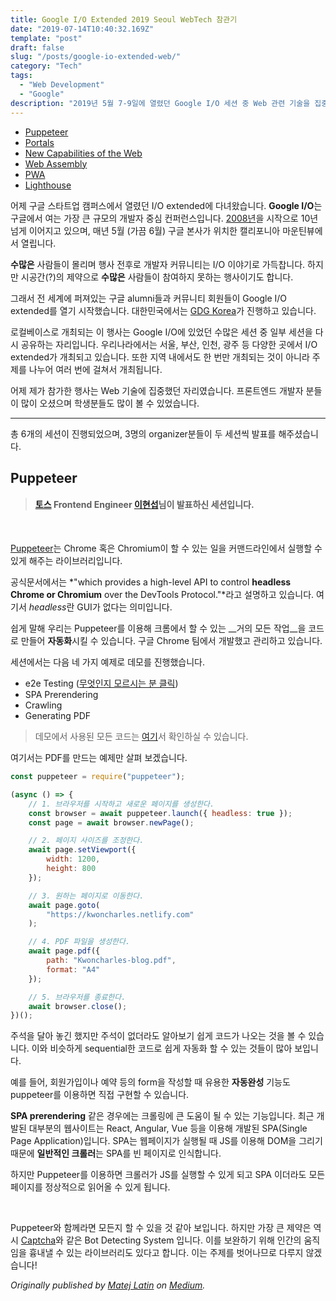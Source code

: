 ```yaml
---
title: Google I/O Extended 2019 Seoul WebTech 참관기
date: "2019-07-14T10:40:32.169Z"
template: "post"
draft: false
slug: "/posts/google-io-extended-web/"
category: "Tech"
tags:
  - "Web Development"
  - "Google"
description: "2019년 5월 7-9일에 열렸던 Google I/O 세션 중 Web 관련 기술을 집중 조명해 공유하는 자리를 가졌습니다."
---
```


- [Puppeteer](#puppeteer)
- [Portals](#the-digital-age)
- [New Capabilities of the Web](#loss-of-humanity-through-transitions)
- [Web Assembly](#chasing-perfection)
- [PWA](#chasing-perfection)
- [Lighthouse](#chasing-perfection)

어제 구글 스타트업 캠퍼스에서 열렸던 I/O extended에 다녀왔습니다. **Google I/O**는 구글에서 여는 가장 큰 규모의 개발자 중심 컨퍼런스입니다. [2008년](https://sites.google.com/site/io/)을 시작으로 10년 넘게 이어지고 있으며, 매년 5월 (가끔 6월) 구글 본사가 위치한 캘리포니아 마운틴뷰에서 열립니다.

**수많은** 사람들이 몰리며 행사 전후로 개발자 커뮤니티는 I/O 이야기로 가득찹니다. 하지만 시공간(?)의 제약으로 **수많은** 사람들이 참여하지 못하는 행사이기도 합니다. 

그래서 전 세계에 퍼져있는 구글 alumni들과 커뮤니티 회원들이 Google I/O extended를 열기 시작했습니다. 대한민국에서는 [GDG Korea](https://www.meetup.com/ko-KR/GDG-Seoul/)가 진행하고 있습니다.

로컬베이스로 개최되는 이 행사는 Google I/O에 있었던 수많은 세션 중 일부 세션을 다시 공유하는 자리입니다. 우리나라에서는 서울, 부산, 인천, 광주 등 다양한 곳에서 I/O extended가 개최되고 있습니다. 또한 지역 내에서도 한 번만 개최되는 것이 아니라 주제를 나누어 여러 번에 걸쳐서 개최됩니다.

어제 제가 참가한 행사는 Web 기술에 집중했던 자리였습니다. 프론트엔드 개발자 분들이 많이 오셨으며 학생분들도 많이 볼 수 있었습니다.

----

총 6개의 세션이 진행되었으며, 3명의 organizer분들이 두 세션씩 발표를 해주셨습니다. 

## Puppeteer

> #### **[토스](http://toss.im) Frontend Engineer [이현섭](https://hyunseob.github.io/)님이 발표하신 세션입니다.**
<br>

[Puppeteer](https://pptr.dev/)는 Chrome 혹은 Chromium이 할 수 있는 일을 커맨드라인에서 실행할 수 있게 해주는 라이브러리입니다. 

공식문서에서는 *"which provides a high-level API to control **headless Chrome or Chromium** over the DevTools Protocol."*라고 설명하고 있습니다. 여기서 *headless*란 GUI가 없다는 의미입니다.

쉽게 말해 우리는 Puppeteer를 이용해 크롬에서 할 수 있는 __거의 모든 작업__을 코드로 만들어 **자동화**시킬 수 있습니다. 구글 Chrome 팀에서 개발했고 관리하고 있습니다.

세션에서는 다음 네 가지 예제로 데모를 진행했습니다. 

* e2e Testing ([무엇인지 모르시는 분 클릭](https://ropig.com/blog/end-end-tests-dont-suck-puppeteer/))
* SPA Prerendering
* Crawling
* Generating PDF

> 데모에서 사용된 모든 코드는 [여기](https://github.com/HyunSeob/puppeteer-getting-started)서 확인하실 수 있습니다.
>

여기서는 PDF를 만드는 예제만 살펴 보겠습니다.

``` js
const puppeteer = require("puppeteer");

(async () => {
	// 1. 브라우저를 시작하고 새로운 페이지를 생성한다.
	const browser = await puppeteer.launch({ headless: true });
	const page = await browser.newPage();

	// 2. 페이지 사이즈를 조정한다.
	await page.setViewport({
		width: 1200,
		height: 800
	});

	// 3. 원하는 페이지로 이동한다.
	await page.goto(
		"https://kwoncharles.netlify.com"
	);

	// 4. PDF 파일을 생성한다.
	await page.pdf({
		path: "Kwoncharles-blog.pdf",
		format: "A4"
	});

	// 5. 브라우저를 종료한다.
	await browser.close();
})();
```

주석을 달아 놓긴 했지만 주석이 없더라도 알아보기 쉽게 코드가 나오는 것을 볼 수 있습니다. 이와 비슷하게 sequential한 코드로 쉽게 자동화 할 수 있는 것들이 많아 보입니다.

예를 들어, 회원가입이나 예약 등의 form을 작성할 때 유용한 **자동완성** 기능도 puppeteer를 이용하면 직접 구현할 수 있습니다. 
<br>

**SPA prerendering** 같은 경우에는 크롤링에 큰 도움이 될 수 있는 기능입니다. 최근 개발된 대부분의 웹사이트는 React, Angular, Vue 등을 이용해 개발된 SPA(Single Page Application)입니다. SPA는 웹페이지가 실행될 때 JS를 이용해 DOM을 그리기 때문에 **일반적인 크롤러**는 SPA를 빈 페이지로 인식합니다.

하지만 Puppeteer를 이용하면 크롤러가 JS를 실행할 수 있게 되고 SPA 이더라도 모든 페이지를 정상적으로 읽어올 수 있게 됩니다.

<br>

Puppeteer와 함께라면 모든지 할 수 있을 것 같아 보입니다. 하지만 가장 큰 제약은 역시 [Captcha](https://www.pandasecurity.com/mediacenter/panda-security/what-is-captcha/)와 같은 Bot Detecting System 입니다. 이를 보완하기 위해 인간의 움직임을 흉내낼 수 있는 라이브러리도 있다고 합니다. 이는 주제를 벗어나므로 다루지 않겠습니다!

*Originally published by [Matej Latin](http://matejlatin.co.uk/) on [Medium](https://medium.com/design-notes/humane-typography-in-the-digital-age-9bd5c16199bd?ref=webdesignernews.com#.lygo82z0x).*
